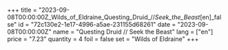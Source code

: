 +++
title = "2023-09-08T00:00:00Z_Wilds_of_Eldraine_Questing_Druid_//_Seek_the_Beast_[en]_false"
id = "72c130e2-1e17-4996-a5ae-231155d68261"
date = "2023-09-08T00:00:00Z"
name = "Questing Druid // Seek the Beast"
lang = ["en"]
price = "7.23"
quantity = 4
foil = false
set = "Wilds of Eldraine"
+++
